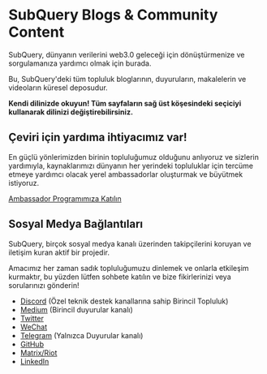 # SubQuery Blogs & Community Content

SubQuery, dünyanın verilerini web3.0 geleceği için dönüştürmenize ve sorgulamanıza yardımcı olmak için burada.

Bu, SubQuery'deki tüm topluluk bloglarının, duyuruların, makalelerin ve videoların küresel deposudur.

**Kendi dilinizde okuyun! Tüm sayfaların sağ üst köşesindeki seçiciyi kullanarak dilinizi değiştirebilirsiniz.**

## Çeviri için yardıma ihtiyacımız var!

En güçlü yönlerimizden birinin topluluğumuz olduğunu anlıyoruz ve sizlerin yardımıyla, kaynaklarımızı dünyanın her yerindeki topluluklar için tercüme etmeye yardımcı olacak yerel ambassadorlar oluşturmak ve büyütmek istiyoruz.

[Ambassador Programımıza Katılın](https://doc.subquery.network/miscellaneous/ambassadors.html)

## Sosyal Medya Bağlantıları

SubQuery, birçok sosyal medya kanalı üzerinden takipçilerini koruyan ve iletişim kuran aktif bir projedir.

Amacımız her zaman sadık topluluğumuzu dinlemek ve onlarla etkileşim kurmaktır, bu yüzden lütfen sohbete katılın ve bize fikirlerinizi veya sorularınızı gönderin!

- [Discord](https://discord.com/invite/78zg8aBSMG) (Özel teknik destek kanallarına sahip Birincil Topluluk)
- [Medium](https://subquery.medium.com) (Birincil duyurular kanalı)
- [Twitter](https://twitter.com/subquerynetwork)
- [WeChat]()
- [Telegram](https://t.me/subquerynetwork) (Yalnızca Duyurular kanalı)
- [GitHub](https://github.com/SubQuery/subql)
- [Matrix/Riot](https://matrix.to/#/#subquery:matrix.org)
- [LinkedIn](https://www.linkedin.com/company/subquery)
